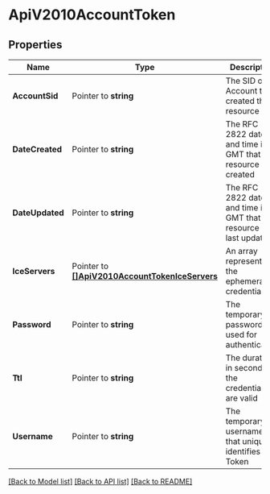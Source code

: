 # ApiV2010AccountToken

## Properties

Name | Type | Description | Notes
------------ | ------------- | ------------- | -------------
**AccountSid** | Pointer to **string** | The SID of the Account that created the resource |
**DateCreated** | Pointer to **string** | The RFC 2822 date and time in GMT that the resource was created |
**DateUpdated** | Pointer to **string** | The RFC 2822 date and time in GMT that the resource was last updated |
**IceServers** | Pointer to [**[]ApiV2010AccountTokenIceServers**](ApiV2010AccountTokenIceServers.md) | An array representing the ephemeral credentials |
**Password** | Pointer to **string** | The temporary password used for authenticating |
**Ttl** | Pointer to **string** | The duration in seconds the credentials are valid |
**Username** | Pointer to **string** | The temporary username that uniquely identifies a Token |

[[Back to Model list]](../README.md#documentation-for-models) [[Back to API list]](../README.md#documentation-for-api-endpoints) [[Back to README]](../README.md)


